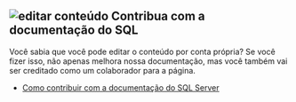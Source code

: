 ## <a name="edit-contentmediaedit-topic-pencilpng-contribute-sql-documentation"></a>![editar conteúdo](../media/edit-topic-pencil.png) Contribua com a documentação do SQL
Você sabia que você pode editar o conteúdo por conta própria? Se você fizer isso, não apenas melhora nossa documentação, mas você também vai ser creditado como um colaborador para a página.
- [Como contribuir com a documentação do SQL Server](https://docs.microsoft.com/sql/sql-server/sql-server-docs-contribute)